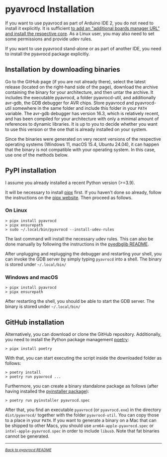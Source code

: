 # pyavrocd Installation

If you want to use pyavrocd as part of Arduino IDE 2, you do not need to install it explicitly. It is sufficient [to add an "additional boards manager URL" and install the respective core](https://github.com/felias-fogg/pyavrocd/blob/main/docs/debugging-software.md). As a Linux user, you may also need to set some permissions and provide udev rules.

If you want to use pyavrocd stand-alone or as part of another IDE, you need to install the pyavrocd package explicitly. 

## Installation by downloading binaries

Go to the GitHub page (if you are not already there), select the latest release (located on the right-hand side of the page), download the archive containing the binary for your architecture, and then untar the archive. It includes the executable pyavrocd, a folder pyavrocd-util, and additionally avr-gdb, the GDB debugger for AVR chips. Store pyavrocd and pyavrocd-util somewhere in the same folder and include this folder in your `PATH` variable. The avr-gdb debugger has version 16.3, which is relatively recent, and has been compiled for your architecture with only a minimal amount of references to dynamic libraries. It is up to you to decide whether you want to use this version or the one that is already installed on your system.

Since the binaries were generated on very recent versions of the respective operating systems (Windows 11, macOS 15.4, Ubuntu 24.04), it can happen that the binary is not compatible with your operating system. In this case, use one of the methods below.

## PyPI installation

I assume you already installed a recent Python version (>=3.9).

It will be necessary to install [pipx](https://pipx.pypa.io/) first. If you haven't done so already, follow the instructions on the [pipx website](https://pipx.pypa.io/stable/installation/). Then proceed as follows.

### On Linux

```
> pipx install pyavrocd
> pipx ensurepath
> sudo ~/.local/bin/pyavrocd --install-udev-rules
```

The last command will install the necessary udev rules. This can also be done manually by following the instructions in the [pyedbglib README](https://github.com/microchip-pic-avr-tools/pyedbglib/blob/main/README.md). 

After unplugging and replugging the debugger and restarting your shell, you can invoke the GDB server by simply typing `pyavrocd` into a shell. The binary is stored under `~/.local/bin/`

### Windows and macOS

```
> pipx install pyavrocd
> pipx ensurepath
```

After restarting the shell, you should be able to start the GDB server. The binary is stored under `~/.local/bin/`

## GitHub installation

Alternatively, you can download or clone the GitHub repository. Additionally, you need to install the Python package management [poetry](https://python-poetry.org):

```
> pipx install poetry
```

With that, you can start executing the script inside the downloaded folder as follows:

```
> poetry install
> poetry run pyavrocd ...
```

Furthermore, you can create a binary standalone package as follows (after having installed the [pyinstaller package](https://pyinstaller.org/en/stable/)):

```
> poetry run pyinstaller pyavrocd.spec
```

After that, you find an executable `pyavrocd` (or `pyavrocd.exe`) in the directory `dist/pyavrocd/` together with the folder `pyavrocd-util`. You can copy those to a place in your `PATH`. If you want to generate a binary on a Mac that can be shipped to other Macs, you should use `arm64-apple-pyavrocd.spec` or `intel-apple-pyavrocd.spec` in order to include `libusb`. Note that fat binaries cannot be generated.

------

[<small><i>Back to pyavrocd README</i></small>](https://github.com/felias-fogg/pyavrocd/blob/main/README.md)
